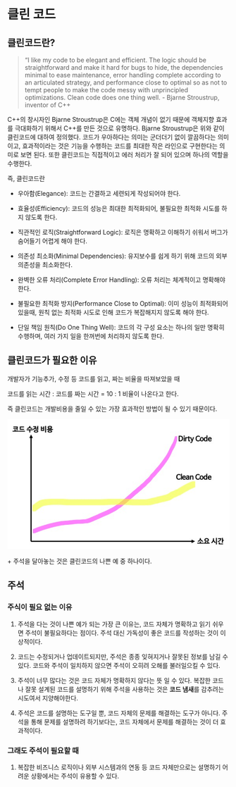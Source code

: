 # 클린 코드

## 클린코드란?

> “I like my code to be elegant and efficient. The logic should be straightforward and make it hard for bugs to hide, the dependencies minimal to ease maintenance, error handling complete according to an articulated strategy, and performance close to optimal so as not to tempt people to make the code messy with unprincipled optimizations. Clean code does one thing well. - Bjarne Stroustrup, inventor of C++

 C++의 창시자인 Bjarne Stroustrup은 C에는 객체 개념이 없기 때문에 객체지향 효과를 극대화하기 위해서 C++를 만든 것으로 유명하다.
Bjarne Stroustrup은 위와 같이 클린코드에 대하여 정의했다. 코드가 우아하다는 의미는 군더더기 없이 깔끔하다는 의미이고, 효과적이라는 것은 기능을 수행하는 코드를 최대한 작은 라인으로 구현한다는 의미로 보면 된다. 또한 클린코드는 직접적이고 에러 처리가 잘 되어 있으며 하나의 역할을 수행한다.

즉, 클린코드란

- 우아함(Elegance): 코드는 간결하고 세련되게 작성되어야 한다.

- 효율성(Efficiency): 코드의 성능은 최대한 최적화되어, 불필요한 최적화 시도를 하지 않도록 한다.

- 직관적인 로직(Straightforward Logic): 로직은 명확하고 이해하기 쉬워서 버그가 숨어들기 어렵게 해야 한다.

- 의존성 최소화(Minimal Dependencies): 유지보수를 쉽게 하기 위해 코드의 외부 의존성을 최소화한다.

- 완벽한 오류 처리(Complete Error Handling): 오류 처리는 체계적이고 명확해야 한다.

- 불필요한 최적화 방지(Performance Close to Optimal): 이미 성능이 최적화되어 있을때, 원칙 없는 최적화 시도로 인해 코드가 복잡해지지 않도록 해야 한다.

- 단일 책임 원칙(Do One Thing Well): 코드의 각 구성 요소는 하나의 일만 명확히 수행하며, 여러 가지 일을 한꺼번에 처리하지 않도록 한다.



## 클린코드가 필요한 이유

개발자가 기능추가, 수정 등 코드를 읽고, 짜는 비율을 따져보았을 때

​코드를 읽는 시간 : 코드를 짜는 시간 = 10 : 1 비율이 나온다고 한다.

즉 클린코드는 개발비용을 줄일 수 있는 가장 효과적인 방법이 될 수 있기 때문이다.

![클린코드 사용해야하는 이유](images/cleanCode1.png)

\+ 주석을 달아놓는 것은 클린코드의 나쁜 예 중 하나이다.

## 주석

### 주식이 필요 없는 이유

1. 주석을 다는 것이 나쁜 예가 되는 가장 큰 이유는, 코드 자체가 명확하고 읽기 쉬우면 주석이 불필요하다는 점이다. 주석 대신 가독성이 좋은 코드를 작성하는 것이 이상적이다.

2. 코드는 수정되거나 업데이트되지만, 주석은 종종 잊혀지거나 잘못된 정보를 남길 수 있다. 코드와 주석이 일치하지 않으면 주석이 오히려 오해를 불러일으킬 수 있다.

3. 주석이 너무 많다는 것은 코드 자체가 명확하지 않다는 뜻 일 수 있다. 복잡한 코드나 잘못 설계된 코드를 설명하기 위해 주석을 사용하는 것은 **코드 냄새**를 감추려는 시도여서 지양해야한다.

4. 주석은 코드를 설명하는 도구일 뿐, 코드 자체의 문제를 해결하는 도구가 아니다. 주석을 통해 문제를 설명하려 하기보다는, 코드 자체에서 문제를 해결하는 것이 더 효과적이다.

### 그래도 주석이 필요할 때

1. 복잡한 비즈니스 로직이나 외부 시스템과의 연동 등 코드 자체만으로는 설명하기 어려운 상황에서는 주석이 유용할 수 있다.